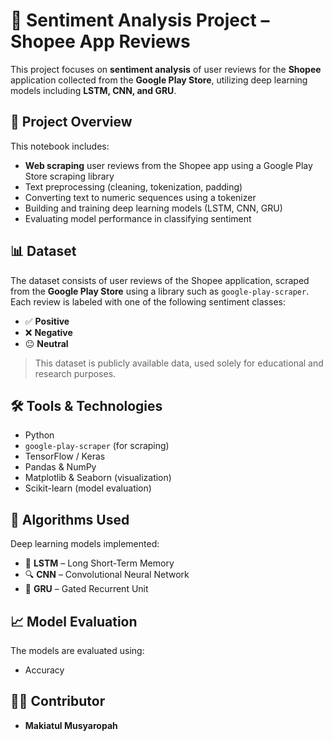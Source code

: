 
# 📝 Sentiment Analysis Project – Shopee App Reviews

This project focuses on **sentiment analysis** of user reviews for the **Shopee** application collected from the **Google Play Store**, utilizing deep learning models including **LSTM, CNN, and GRU**.

## 📂 Project Overview
This notebook includes:
- **Web scraping** user reviews from the Shopee app using a Google Play Store scraping library
- Text preprocessing (cleaning, tokenization, padding)
- Converting text to numeric sequences using a tokenizer
- Building and training deep learning models (LSTM, CNN, GRU)
- Evaluating model performance in classifying sentiment

## 📊 Dataset
The dataset consists of user reviews of the Shopee application, scraped from the **Google Play Store** using a library such as `google-play-scraper`. Each review is labeled with one of the following sentiment classes:
- ✅ **Positive**
- ❌ **Negative**
- 😐 **Neutral**

> This dataset is publicly available data, used solely for educational and research purposes.

## 🛠️ Tools & Technologies
- Python
- `google-play-scraper` (for scraping)
- TensorFlow / Keras
- Pandas & NumPy
- Matplotlib & Seaborn (visualization)
- Scikit-learn (model evaluation)

## 🤖 Algorithms Used
Deep learning models implemented:
- 🧠 **LSTM** – Long Short-Term Memory
- 🔍 **CNN** – Convolutional Neural Network
- 🔁 **GRU** – Gated Recurrent Unit

## 📈 Model Evaluation
The models are evaluated using:
- Accuracy

## 👩‍💻 Contributor
- **Makiatul Musyaropah** 


